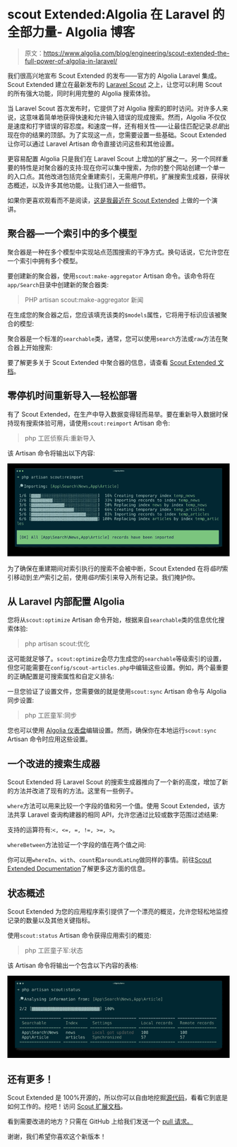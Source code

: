 # scout Extended:Algolia 在 Laravel 的全部力量- Algolia 博客

> 原文：<https://www.algolia.com/blog/engineering/scout-extended-the-full-power-of-algolia-in-laravel/>

我们很高兴地宣布 Scout Extended 的发布——官方的 Algolia Laravel 集成。Scout Extended 建立在最新发布的 [Laravel Scout](https://laravel.com/docs/scout) 之上，让您可以利用 Scout 的所有强大功能，同时利用完整的 Algolia 搜索体验。

当 Laravel Scout 首次发布时，它提供了对 Algolia 搜索的即时访问。对许多人来说，这意味着简单地获得快速和允许输入错误的现成搜索。然而，Algolia 不仅仅是速度和打字错误的容忍度。和速度一样，还有相关性——让最佳匹配记录*总是*出现在你的结果的顶部。为了实现这一点，您需要设置一些基础。Scout Extended 让你可以通过 Laravel Artisan 命令直接访问这些和其他设置。

更容易配置 Algolia 只是我们在 Laravel Scout 上增加的扩展之一。另一个同样重要的特性是对聚合器的支持:现在你可以集中搜索，为你的整个网站创建一个单一的入口点。其他改进包括完全重建索引，无需用户停机，扩展搜索生成器，获得状态概述，以及许多其他功能。让我们进入一些细节。

如果你更喜欢观看而不是阅读，[这是我最近在 Scout Extended](https://www.youtube.com/watch?v=2Jy_4sL9Iug) 上做的一个演讲。

## [](#aggregators-%e2%80%94-multiple-models-in-one-index)聚合器—一个索引中的多个模型

聚合器是一种在多个模型中实现站点范围搜索的干净方式。换句话说，它允许您在一个索引中拥有多个模型。

要创建新的聚合器，使用`scout:make-aggregator` Artisan 命令。该命令将在`app/Search`目录中创建新的聚合器类:

> PHP artisan scout:make-aggregator 新闻

在生成您的聚合器之后，您应该填充该类的`$models`属性，它将用于标识应该被聚合的模型:

聚合器是一个标准的`searchable`类，通常，您可以使用`search`方法或`raw`方法在聚合器上开始搜索:

要了解更多关于 Scout Extended 中聚合器的信息，请查看 [Scout Extended 文档](https://algolia.com/doc/framework-integration/laravel)。

## [](#zero-downtime-reimports-%e2%80%94-painless-to-deploy)零停机时间重新导入—轻松部署

有了 Scout Extended，在生产中导入数据变得轻而易举。要在重新导入数据时保持现有搜索体验可用，请使用`scout:reimport` Artisan 命令:

> php 工匠侦察兵:重新导入

该 Artisan 命令将输出以下内容:

![](img/d050fdd2cfc09d9d17d0b325dc8d61b8.png)

为了确保在重建期间对索引执行的搜索不会被中断，Scout Extended 在将*临时*索引移动到*生产*索引之前，使用*临时*索引来导入所有记录。我们掩护你。

## [](#configuring-algolia-from-within-laravel)从 Laravel 内部配置 Algolia

您将从`scout:optimize` Artisan 命令开始，根据来自`searchable`类的信息优化搜索体验:

> php artisan scout:优化

这可能就足够了。`scout:optimize`会尽力生成您的`searchable`等级索引的设置，但您可能需要在`config/scout-articles.php`中编辑这些设置。例如，两个最重要的正确配置是可搜索属性和自定义排名:

一旦您验证了设置文件，您需要做的就是使用`scout:sync` Artisan 命令与 Algolia 同步设置:

> php 工匠童军:同步

您也可以使用 [Algolia 仪表盘](https://www.algolia.com/dashboard)编辑设置。然而，确保你在本地运行`scout:sync` Artisan 命令时应用这些设置。

## [](#an-improved-search-builder)一个改进的搜索生成器

Scout Extended 将 Laravel Scout 的搜索生成器推向了一个新的高度，增加了新的方法并改进了现有的方法。这里有一些例子。

`where`方法可以用来比较一个字段的值和另一个值。使用 Scout Extended，该方法共享 Laravel 查询构建器的相同 API，允许您通过比较或数字范围过滤结果:

支持的运算符有:`<, <=, =, !=, >=, >`。

`whereBetween`方法验证一个字段的值在两个值之间:

你可以用`whereIn`、`with`、`count`和`aroundLatLng`做同样的事情。前往[Scout Extended Documentation](https://www.algolia.com/doc/framework-integration/laravel/searching/server-side-search/?language=php#searching)了解更多这方面的信息。

## [](#status-overviews)状态概述

Scout Extended 为您的应用程序索引提供了一个漂亮的概览，允许您轻松地监控记录的数量以及其他关键指标。

使用`scout:status` Artisan 命令获得应用索引的概览:

> php 工匠童子军:状态

该 Artisan 命令将输出一个包含以下内容的表格:

![](img/fefb7e3b5376ea41e6ddd2df6b94c335.png)

## [](#and-more)还有更多！

Scout Extended 是 100%开源的，所以你可以自由地挖掘[源代码](https://github.com/algolia/scout-extended)，看看它到底是如何工作的。挖吧！访问 [Scout 扩展文档](https://algolia.com/doc/framework-integration/laravel)。

看到需要改进的地方？只需在 GitHub 上给我们发送一个 [pull 请求。](https://github.com/algolia/scout-extended)

谢谢，我们希望你喜欢这个新版本！